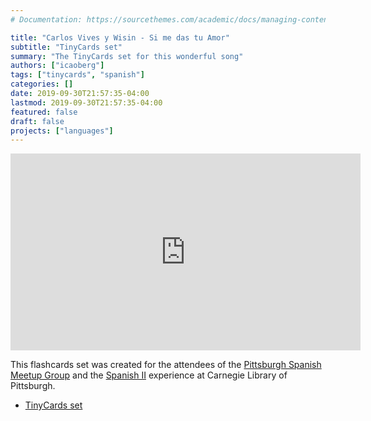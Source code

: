 ```yaml
---
# Documentation: https://sourcethemes.com/academic/docs/managing-content/

title: "Carlos Vives y Wisin - Si me das tu Amor"
subtitle: "TinyCards set"
summary: "The TinyCards set for this wonderful song"
authors: ["icaoberg"]
tags: ["tinycards", "spanish"]
categories: []
date: 2019-09-30T21:57:35-04:00
lastmod: 2019-09-30T21:57:35-04:00
featured: false
draft: false
projects: ["languages"]
---
```


<iframe width="560" height="315" src="https://www.youtube.com/embed/LovwCffULHY" frameborder="0" allow="accelerometer; autoplay; encrypted-media; gyroscope; picture-in-picture" allowfullscreen></iframe>

This flashcards set was created for the attendees of the [Pittsburgh Spanish Meetup Group](https://www.meetup.com/Pittsburgh-Spanish/events/264262917/) and the [Spanish II](https://www.carnegielibrary.org/?s=spanish+ii&search-location=Website) experience at Carnegie Library of Pittsburgh.

* [TinyCards set](https://tinycards.duolingo.com/decks/MFT7CPqU/carlos-vives-y-wisin-si-me-das-tu-amor)
